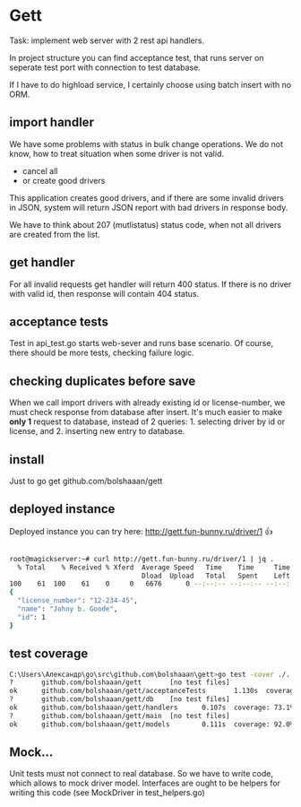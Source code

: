 # Gett

Task: implement web server with 2 rest api handlers.

In project structure you can find acceptance test, that runs server on
seperate test port with connection to test database.

If I have to do highload service, I certainly choose using batch insert
with no ORM.

## import handler

We have some problems with status in bulk change operations.
We do not know, how to treat situation when some driver is not valid.
- cancel all
- or create good drivers

This application creates good drivers, and if there are some invalid
drivers in JSON, system will return JSON report with bad drivers in
response body.

We have to think about 207 (mutlistatus) status code, when not
all drivers are created
from the list.

## get handler
For all invalid requests get handler will return 400 status.
If there is no driver with valid id, then response will contain 404 status.

## acceptance tests
Test in api_test.go starts web-sever and runs base scenario.
Of course, there should be more tests, checking failure logic.

## checking duplicates before save

When we call import drivers with already existing id or license-number,
we must check response from database after insert. It's much easier to
make **only 1** request to database, instead of 2 queries: 1. selecting driver by id or
license, and 2. inserting new entry to database.

## install

Just to go get github.com/bolshaaan/gett

## deployed instance

Deployed instance you can try here:
http://gett.fun-bunny.ru/driver/1
:+1:

```bash

root@magickserver:~# curl http://gett.fun-bunny.ru/driver/1 | jq .
  % Total    % Received % Xferd  Average Speed   Time    Time     Time  Current
                                 Dload  Upload   Total   Spent    Left  Speed
100    61  100    61    0     0   6676      0 --:--:-- --:--:-- --:--:--  6777
{
  "license_number": "12-234-45",
  "name": "Johny b. Goode",
  "id": 1
}

```


## test coverage

```bash
C:\Users\Александр\go\src\github.com\bolshaaan\gett>go test -cover ./...
?       github.com/bolshaaan/gett       [no test files]
ok      github.com/bolshaaan/gett/acceptanceTests       1.130s  coverage: 0.0% of statements
?       github.com/bolshaaan/gett/db    [no test files]
ok      github.com/bolshaaan/gett/handlers      0.107s  coverage: 73.1% of statements
?       github.com/bolshaaan/gett/main  [no test files]
ok      github.com/bolshaaan/gett/models        0.111s  coverage: 92.0% of statements

```


## Mock...

Unit tests must not connect to real database. So we have to write code, which allows to
mock driver model. Interfaces are ought to be helpers for writing this code (see MockDriver in test_helpers.go)


